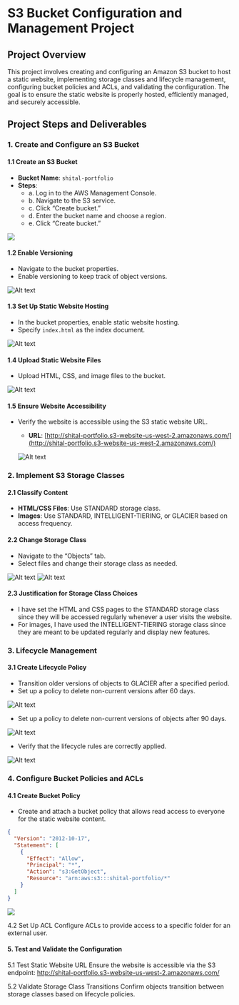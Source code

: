 # S3 Bucket Configuration and Management Project

## Project Overview

This project involves creating and configuring an Amazon S3 bucket to host a static website, implementing storage classes and lifecycle management, configuring bucket policies and ACLs, and validating the configuration. The goal is to ensure the static website is properly hosted, efficiently managed, and securely accessible.

## Project Steps and Deliverables

### 1. Create and Configure an S3 Bucket

#### 1.1 Create an S3 Bucket
- **Bucket Name**: `shital-portfolio`
- **Steps**:
  - a. Log in to the AWS Management Console.
  - b. Navigate to the S3 service.
  - c. Click “Create bucket.”
  - d. Enter the bucket name and choose a region.
  - e. Click “Create bucket.”

![](</images/1.png>)

#### 1.2 Enable Versioning
- Navigate to the bucket properties.
- Enable versioning to keep track of object versions.

![Alt text](/images/2.png)


#### 1.3 Set Up Static Website Hosting
- In the bucket properties, enable static website hosting.
- Specify `index.html` as the index document.

![Alt text](/images/3.png)

#### 1.4 Upload Static Website Files
- Upload HTML, CSS, and image files to the bucket.

![Alt text](/images/4.png)


#### 1.5 Ensure Website Accessibility
- Verify the website is accessible using the S3 static website URL.
  - **URL**: [http://shital-portfolio.s3-website-us-west-2.amazonaws.com/](http://shital-portfolio.s3-website-us-west-2.amazonaws.com/)

  ![Alt text](/images/5.png)


### 2. Implement S3 Storage Classes

#### 2.1 Classify Content
- **HTML/CSS Files**: Use STANDARD storage class.
- **Images**: Use STANDARD, INTELLIGENT-TIERING, or GLACIER based on access frequency.

#### 2.2 Change Storage Class
- Navigate to the “Objects” tab.
- Select files and change their storage class as needed.

![Alt text](/images/6.png)
![Alt text](/images/7.png)



#### 2.3 Justification for Storage Class Choices
- I have set the HTML and CSS pages to the STANDARD storage class since they will be accessed regularly whenever a user visits the website.
- For images, I have used the INTELLIGENT-TIERING storage class since they are meant to be updated regularly and display new features.

### 3. Lifecycle Management

#### 3.1 Create Lifecycle Policy
- Transition older versions of objects to GLACIER after a specified period.
- Set up a policy to delete non-current versions after 60 days.

![Alt text](/images/8.png)

- Set up a policy to delete non-current versions of objects after 90 days.

![Alt text](/images/9.png)

- Verify that the lifecycle rules are correctly applied.

![Alt text](/images/10.png)


### 4. Configure Bucket Policies and ACLs

#### 4.1 Create Bucket Policy
- Create and attach a bucket policy that allows read access to everyone for the static website content.

```json
{
  "Version": "2012-10-17",
  "Statement": [
    {
      "Effect": "Allow",
      "Principal": "*",
      "Action": "s3:GetObject",
      "Resource": "arn:aws:s3:::shital-portfolio/*"
    }
  ]
}
```

![](/images/11.png)




4.2 Set Up ACL
Configure ACLs to provide access to a specific folder for an external user.


#### 5. Test and Validate the Configuration
5.1 Test Static Website URL
Ensure the website is accessible via the S3 endpoint: http://shital-portfolio.s3-website-us-west-2.amazonaws.com/

5.2 Validate Storage Class Transitions
Confirm objects transition between storage classes based on lifecycle policies.

